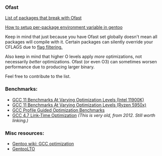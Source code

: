 ### Ofast

[List of packages that break with Ofast](https://github.com/N-R-K/Ofast/blob/master/package.env)

[How to setup per-package environment variable in gentoo](https://wiki.gentoo.org/wiki/Handbook:AMD64/Portage/Advanced#Per-package_environment_variables)

Keep in mind that just because you have Ofast set globally doesn't mean all packages will compile with it. Certain packages can silently override your CFLAGS due to [flag filtering.](https://wiki.gentoo.org/wiki/GCC_optimization#What_about_redundant_flags.3F)

Also keep in mind that higher O levels apply *more* optimizations, not necessarily *better* optimizations. Ofast (or even O3) can sometimes worsen performance due to producing larger binary.

Feel free to contribute to the list.


### Benchmarks:

- [GCC 11 Benchmarks At Varying Optimization Levels (Intel 11900K)](https://www.phoronix.com/scan.php?page=article&item=gcc11-rocket-opts&num=2)
- [GCC 11 Benchmarks At Varying Optimization Levels (Ryzen 5950x)](https://www.phoronix.com/scan.php?page=article&item=amd-5950x-gcc11&num=2)
- [GCC Profile Guided Optimization Benchmarks](https://www.phoronix.com/scan.php?page=news_item&px=GCC-PGO-Benchmarks-5950X)
- [GCC 4.7 Link-Time Optimization](https://www.phoronix.com/scan.php?page=article&item=gcc_471_lto&num=2) *(This is very old, from 2012. Still worth linking.)*

### Misc resources:

- [Gentoo wiki: GCC optimization](https://wiki.gentoo.org/wiki/GCC_optimization)
- [GentooLTO](https://github.com/InBetweenNames/gentooLTO)
